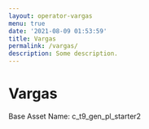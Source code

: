 ```yaml
---
layout: operator-vargas
menu: true
date: '2021-08-09 01:53:59'
title: Vargas
permalink: /vargas/
description: Some description.
---
```


# Vargas

Base Asset Name: c_t9_gen_pl_starter2